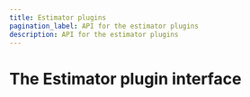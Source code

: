 ```yaml
---
title: Estimator plugins
pagination_label: API for the estimator plugins
description: API for the estimator plugins
---
```


# The Estimator plugin interface
